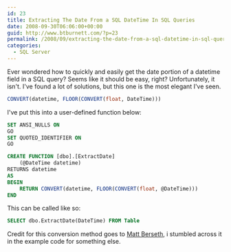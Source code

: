 ```yaml
---
id: 23
title: Extracting The Date From a SQL DateTime In SQL Queries
date: 2008-09-30T06:06:00+00:00
guid: http://www.btburnett.com/?p=23
permalink: /2008/09/extracting-the-date-from-a-sql-datetime-in-sql-queries.html
categories:
  - SQL Server
---
```

Ever wondered how to quickly and easily get the date portion of a datetime field in a SQL query? Seems like it should be easy, right? Unfortunately, it isn't. I've found a lot of solutions, but this one is the most elegant I've seen.

```sql
CONVERT(datetime, FLOOR(CONVERT(float, DateTime)))
```

I've put this into a user-defined function below:

```sql
SET ANSI_NULLS ON
GO
SET QUOTED_IDENTIFIER ON
GO

CREATE FUNCTION [dbo].[ExtractDate]
    (@DateTime datetime)
RETURNS datetime
AS
BEGIN
    RETURN CONVERT(datetime, FLOOR(CONVERT(float, @DateTime)))
END
```

This can be called like so:

```sql
SELECT dbo.ExtractDate(DateTime) FROM Table
```

Credit for this conversion method goes to [Matt Berseth](http://mattberseth.com/), i stumbled across it in the example code for something else.
